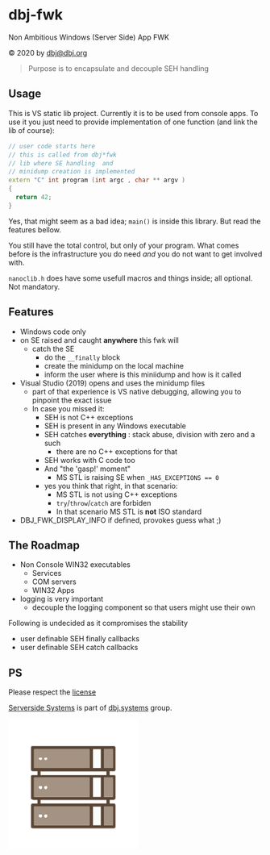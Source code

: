 # dbj-fwk
Non Ambitious Windows (Server Side) App FWK

&copy; 2020 by dbj@dbj.org

> Purpose is to encapsulate and decouple SEH handling

## Usage

This is VS static lib project. Currently it is to be used from console apps. 
To use it you just need to provide implementation of one function (and link the lib of course):

```cpp
// user code starts here
// this is called from dbj*fwk
// lib where SE handling  and 
// minidump creation is implemented
extern "C" int program (int argc , char ** argv ) 
{
  return 42;
}
```
Yes, that might seem as a bad idea; `main()` is inside this library. But read the features bellow.

You still have the total control, but only of your program. What comes before is the infrastructure you do need *and* you do not want to get involved with.

`nanoclib.h` does have some usefull macros and things inside; all optional. Not mandatory.


## Features 

- Windows code only
- on SE raised and caught **anywhere** this fwk will
	- catch the SE
		- do the `__finally` block
		- create the minidump on the local machine
		- inform the user where is this miniidump and how is it called
- Visual Studio (2019) opens and uses the minidump files
	- part of that experience is VS native debugging, allowing you to pinpoint the exact issue
	- In case you missed it: 
    	- SEH is not C++ exceptions
    	- SEH is present in any Windows executable
    	- SEH catches **everything** : stack abuse, division with zero and a such
        	- there are no C++ exceptions for that
    	- SEH works with C code too
    	- And "the 'gasp!' moment"
    		- MS STL is raising SE when 
		`_HAS_EXCEPTIONS == 0`
		- yes you think that right,
		in that scenario:
    		- MS STL is not using C++ exceptions
    		- `try`/`throw`/`catch` are forbiden 
    		- In that scenario MS STL is **not** ISO standard 
- DBJ_FWK_DISPLAY_INFO if defined, provokes guess what ;)

## The Roadmap

- Non Console WIN32 executables
  - Services
  - COM servers
  - WIN32 Apps
- logging is very important
  - decouple the logging component so that users might use their own

Following is undecided as it compromises the stability 

- user definable SEH finally callbacks
- user definable SEH catch callbacks

## PS

Please respect the [license](.LICENSE.MD)


[Serverside Systems](https://github.com/dbj-data) is part of [dbj.systems](.https://dbj.systems) group.

![serverside](./media/serversidelogo.png)
